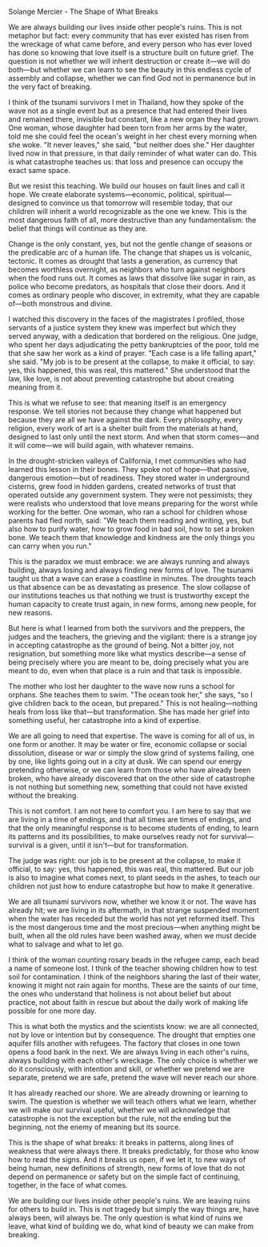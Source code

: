 Solange Mercier - The Shape of What Breaks

We are always building our lives inside other people's ruins. This is not metaphor but fact: every community that has ever existed has risen from the wreckage of what came before, and every person who has ever loved has done so knowing that love itself is a structure built on future grief. The question is not whether we will inherit destruction or create it—we will do both—but whether we can learn to see the beauty in this endless cycle of assembly and collapse, whether we can find God not in permanence but in the very fact of breaking.

I think of the tsunami survivors I met in Thailand, how they spoke of the wave not as a single event but as a presence that had entered their lives and remained there, invisible but constant, like a new organ they had grown. One woman, whose daughter had been torn from her arms by the water, told me she could feel the ocean's weight in her chest every morning when she woke. "It never leaves," she said, "but neither does she." Her daughter lived now in that pressure, in that daily reminder of what water can do. This is what catastrophe teaches us: that loss and presence can occupy the exact same space.

But we resist this teaching. We build our houses on fault lines and call it hope. We create elaborate systems—economic, political, spiritual—designed to convince us that tomorrow will resemble today, that our children will inherit a world recognizable as the one we knew. This is the most dangerous faith of all, more destructive than any fundamentalism: the belief that things will continue as they are.

Change is the only constant, yes, but not the gentle change of seasons or the predicable arc of a human life. The change that shapes us is volcanic, tectonic. It comes as drought that lasts a generation, as currency that becomes worthless overnight, as neighbors who turn against neighbors when the food runs out. It comes as laws that dissolve like sugar in rain, as police who become predators, as hospitals that close their doors. And it comes as ordinary people who discover, in extremity, what they are capable of—both monstrous and divine.

I watched this discovery in the faces of the magistrates I profiled, those servants of a justice system they knew was imperfect but which they served anyway, with a dedication that bordered on the religious. One judge, who spent her days adjudicating the petty bankruptcies of the poor, told me that she saw her work as a kind of prayer. "Each case is a life falling apart," she said. "My job is to be present at the collapse, to make it official, to say: yes, this happened, this was real, this mattered." She understood that the law, like love, is not about preventing catastrophe but about creating meaning from it.

This is what we refuse to see: that meaning itself is an emergency response. We tell stories not because they change what happened but because they are all we have against the dark. Every philosophy, every religion, every work of art is a shelter built from the materials at hand, designed to last only until the next storm. And when that storm comes—and it will come—we will build again, with whatever remains.

In the drought-stricken valleys of California, I met communities who had learned this lesson in their bones. They spoke not of hope—that passive, dangerous emotion—but of readiness. They stored water in underground cisterns, grew food in hidden gardens, created networks of trust that operated outside any government system. They were not pessimists; they were realists who understood that love means preparing for the worst while working for the better. One woman, who ran a school for children whose parents had fled north, said: "We teach them reading and writing, yes, but also how to purify water, how to grow food in bad soil, how to set a broken bone. We teach them that knowledge and kindness are the only things you can carry when you run."

This is the paradox we must embrace: we are always running and always building, always losing and always finding new forms of love. The tsunami taught us that a wave can erase a coastline in minutes. The droughts teach us that absence can be as devastating as presence. The slow collapse of our institutions teaches us that nothing we trust is trustworthy except the human capacity to create trust again, in new forms, among new people, for new reasons.

But here is what I learned from both the survivors and the preppers, the judges and the teachers, the grieving and the vigilant: there is a strange joy in accepting catastrophe as the ground of being. Not a bitter joy, not resignation, but something more like what mystics describe—a sense of being precisely where you are meant to be, doing precisely what you are meant to do, even when that place is a ruin and that task is impossible.

The mother who lost her daughter to the wave now runs a school for orphans. She teaches them to swim. "The ocean took her," she says, "so I give children back to the ocean, but prepared." This is not healing—nothing heals from loss like that—but transformation. She has made her grief into something useful, her catastrophe into a kind of expertise.

We are all going to need that expertise. The wave is coming for all of us, in one form or another. It may be water or fire, economic collapse or social dissolution, disease or war or simply the slow grind of systems failing, one by one, like lights going out in a city at dusk. We can spend our energy pretending otherwise, or we can learn from those who have already been broken, who have already discovered that on the other side of catastrophe is not nothing but something new, something that could not have existed without the breaking.

This is not comfort. I am not here to comfort you. I am here to say that we are living in a time of endings, and that all times are times of endings, and that the only meaningful response is to become students of ending, to learn its patterns and its possibilities, to make ourselves ready not for survival—survival is a given, until it isn't—but for transformation.

The judge was right: our job is to be present at the collapse, to make it official, to say: yes, this happened, this was real, this mattered. But our job is also to imagine what comes next, to plant seeds in the ashes, to teach our children not just how to endure catastrophe but how to make it generative.

We are all tsunami survivors now, whether we know it or not. The wave has already hit; we are living in its aftermath, in that strange suspended moment when the water has receded but the world has not yet reformed itself. This is the most dangerous time and the most precious—when anything might be built, when all the old rules have been washed away, when we must decide what to salvage and what to let go.

I think of the woman counting rosary beads in the refugee camp, each bead a name of someone lost. I think of the teacher showing children how to test soil for contamination. I think of the neighbors sharing the last of their water, knowing it might not rain again for months. These are the saints of our time, the ones who understand that holiness is not about belief but about practice, not about faith in rescue but about the daily work of making life possible for one more day.

This is what both the mystics and the scientists know: we are all connected, not by love or intention but by consequence. The drought that empties one aquifer fills another with refugees. The factory that closes in one town opens a food bank in the next. We are always living in each other's ruins, always building with each other's wreckage. The only choice is whether we do it consciously, with intention and skill, or whether we pretend we are separate, pretend we are safe, pretend the wave will never reach our shore.

It has already reached our shore. We are already drowning or learning to swim. The question is whether we will teach others what we learn, whether we will make our survival useful, whether we will acknowledge that catastrophe is not the exception but the rule, not the ending but the beginning, not the enemy of meaning but its source.

This is the shape of what breaks: it breaks in patterns, along lines of weakness that were always there. It breaks predictably, for those who know how to read the signs. And it breaks us open, if we let it, to new ways of being human, new definitions of strength, new forms of love that do not depend on permanence or safety but on the simple fact of continuing, together, in the face of what comes.

We are building our lives inside other people's ruins. We are leaving ruins for others to build in. This is not tragedy but simply the way things are, have always been, will always be. The only question is what kind of ruins we leave, what kind of building we do, what kind of beauty we can make from breaking.